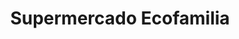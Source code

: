 ---
title: "Supermercado Ecofamilia"
url: /morata-de-tajuna/supermercado-ecofamilia/
shop: Supermarkt
---
